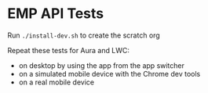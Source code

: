# EMP API Tests
Run `./install-dev.sh` to create the scratch org

Repeat these tests for Aura and LWC:
- on desktop by using the app from the app switcher
- on a simulated mobile device with the Chrome dev tools
- on a real mobile device
